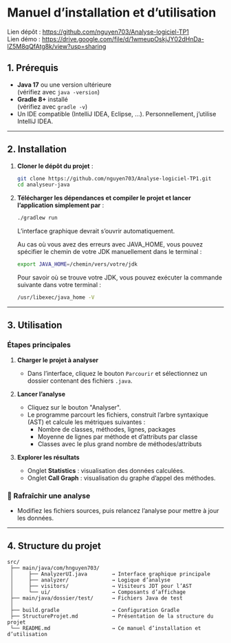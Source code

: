 # Manuel d’installation et d’utilisation

Lien dépôt : https://github.com/nguyen703/Analyse-logiciel-TP1  
Lien démo : https://drive.google.com/file/d/1wmeupOskjJY02dHnDa-lZ5M8qQfAtg8k/view?usp=sharing

## 1. Prérequis

- **Java 17** ou une version ultérieure  
  (vérifiez avec `java -version`)
- **Gradle 8+** installé  
  (vérifiez avec `gradle -v`)
- Un IDE compatible (IntelliJ IDEA, Eclipse, ...). Personnellement, j’utilise IntelliJ IDEA.

---

## 2. Installation

1. **Cloner le dépôt du projet** :

   ```bash
   git clone https://github.com/nguyen703/Analyse-logiciel-TP1.git
   cd analyseur-java
   ```

2. **Télécharger les dépendances et compiler le projet et lancer l’application simplement par** :

   ```bash
   ./gradlew run
   ```

    L’interface graphique devrait s’ouvrir automatiquement.

    Au cas où vous avez des erreurs avec JAVA_HOME, vous pouvez spécifier le chemin de votre JDK manuellement
    dans le terminal :

    ```bash
    export JAVA_HOME=/chemin/vers/votre/jdk
    ```

    Pour savoir où se trouve votre JDK, vous pouvez exécuter la commande suivante dans votre terminal :

    ```bash
    /usr/libexec/java_home -V
    ```
---

## 3. Utilisation

### Étapes principales

1. **Charger le projet à analyser**
   - Dans l’interface, cliquez le bouton `Parcourir` et sélectionnez un dossier contenant des fichiers `.java`.

2. **Lancer l’analyse**
   - Cliquez sur le bouton "Analyser".
   - Le programme parcourt les fichiers, construit l’arbre syntaxique (AST) et calcule les métriques suivantes :
     - Nombre de classes, méthodes, lignes, packages
     - Moyenne de lignes par méthode et d’attributs par classe
     - Classes avec le plus grand nombre de méthodes/attributs

3. **Explorer les résultats**
   - Onglet **Statistics** : visualisation des données calculées.
   - Onglet **Call Graph** : visualisation du graphe d’appel des méthodes.

### 🔄 Rafraîchir une analyse
   - Modifiez les fichiers sources, puis relancez l’analyse pour mettre à jour les données.

---

## 4. Structure du projet

```
src/
 ├── main/java/com/hnguyen703/
 │     ├── AnalyzerUI.java        → Interface graphique principale
 │     ├── analyzer/              → Logique d’analyse
 │     ├── visitors/              → Visiteurs JDT pour l’AST
 │     └── ui/                    → Composants d’affichage
 ├── main/java/dossier/test/      → Fichiers Java de test
 │
 ├── build.gradle                 → Configuration Gradle
 ├── StructureProjet.md           → Présentation de la structure du projet
 └── README.md                    → Ce manuel d’installation et d’utilisation
```
